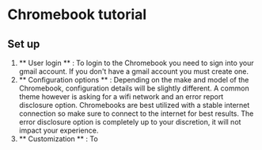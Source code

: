 # Chromebook tutorial

## Set up ##
1. ** User login ** : To login to the Chromebook you need to sign into your gmail account. If you don't have a gmail account you must create one.
2. ** Configuration options ** : Depending on the make and model of the Chromebook, configuration details will be slightly different. 
A common theme however is asking for a wifi network and an error report disclosure option. Chromebooks are best utilized with a stable
internet connection so make sure to connect to the internet for best results. The error disclosure option is completely up to your discretion,
it will not impact your experience.
3. ** Customization ** : To 
